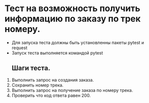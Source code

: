 # Тест на возможность получить информацию по заказу по трек номеру.
* Для запуска теста должны быть установленны пакеты pytest и request
* Запуск теста выполняется командой pytest
  ## Шаги теста.
1. Выполнить запрос на создания заказа.
2. Сохранить номер трека.
3. Выполнить запрос на получение заказа по номеру трека.
4. Проверить что код ответа равен 200.


